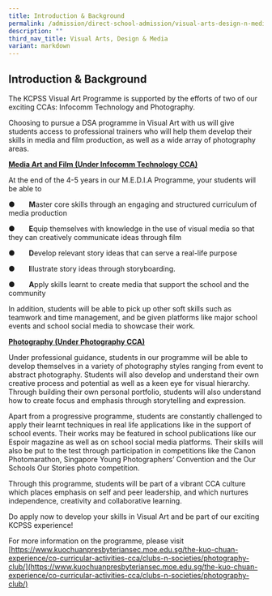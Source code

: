 ```yaml
---
title: Introduction & Background
permalink: /admission/direct-school-admission/visual-arts-design-n-media/introduction-n-background/
description: ""
third_nav_title: Visual Arts, Design & Media
variant: markdown
---
```

## Introduction &amp; Background

The KCPSS Visual Art Programme is supported by the efforts of two of our exciting CCAs: Infocomm Technology and Photography.

Choosing to pursue a DSA programme in Visual Art with us will give students access to professional trainers who will help them develop their skills in media and film production, as well as a wide array of photography areas.

**<u>Media Art and Film (Under Infocomm Technology CCA)</u>**

At the end of the 4-5 years in our M.E.D.I.A Programme, your students will be able to

●&nbsp;&nbsp;&nbsp;&nbsp;&nbsp;&nbsp;&nbsp;**M**aster core skills through an engaging and structured curriculum of media production

●&nbsp;&nbsp;&nbsp;&nbsp;&nbsp;&nbsp;&nbsp;**E**quip themselves with knowledge in the use of visual media so that they can creatively communicate ideas through film

●&nbsp;&nbsp;&nbsp;&nbsp;&nbsp;&nbsp;&nbsp;**D**evelop relevant story ideas that can serve a real-life purpose

●&nbsp;&nbsp;&nbsp;&nbsp;&nbsp;&nbsp;&nbsp;**I**llustrate story ideas through storyboarding.

●&nbsp;&nbsp;&nbsp;&nbsp;&nbsp;&nbsp;&nbsp;**A**pply skills learnt to create media that support the school and the community

In addition, students will be able to pick up other soft skills such as teamwork and time management, and be given platforms like major school events and school social media to showcase their work.

**<u>Photography (Under Photography CCA)</u>**

Under professional guidance, students in our programme will be able to develop themselves in a variety of photography styles ranging from event to abstract photography. Students will also develop and understand their own creative process and potential as well as a keen eye for visual hierarchy. Through building their own personal portfolio, students will also understand how to create focus and emphasis through storytelling and expression.

Apart from a progressive programme, students are constantly challenged to apply their learnt techniques in real life applications like in the support of school events. Their works may be featured in school publications like our Espoir magazine as well as on school social media platforms. Their skills will also be put to the test through participation in competitions like the Canon Photomarathon, Singapore Young Photographers’ Convention and the Our Schools Our Stories photo competition.

Through this programme, students will be part of a vibrant CCA culture which places emphasis on self and peer leadership, and which nurtures independence, creativity and collaborative learning.

Do apply now to develop your skills in Visual Art and be part of our exciting KCPSS experience!

For more information on the programme, please visit
[https://www.kuochuanpresbyteriansec.moe.edu.sg/the-kuo-chuan-experience/co-curricular-activities-cca/clubs-n-societies/photography-club/](https://www.kuochuanpresbyteriansec.moe.edu.sg/the-kuo-chuan-experience/co-curricular-activities-cca/clubs-n-societies/photography-club/)